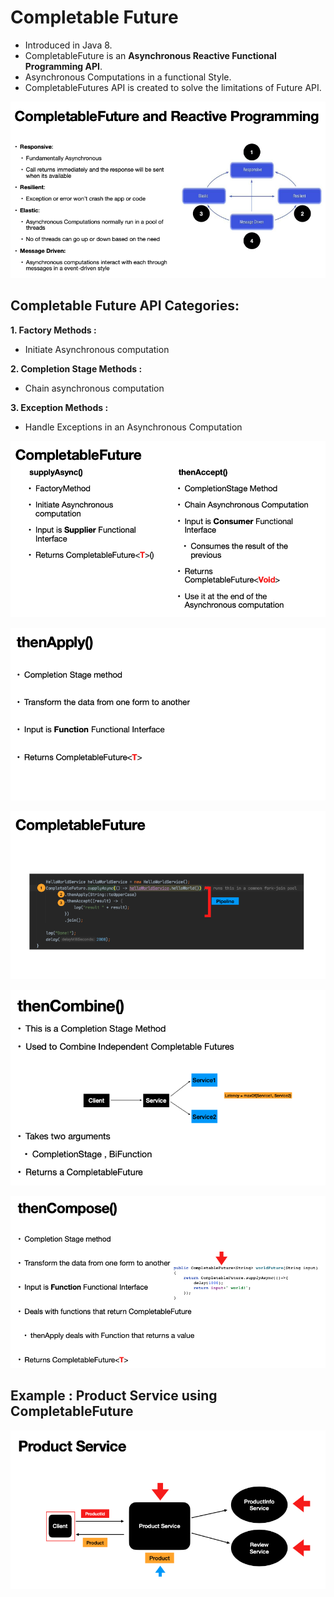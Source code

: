 # Completable Future

- Introduced in Java 8.
- CompletableFuture is an **Asynchronous Reactive Functional Programming API**.
- Asynchronous Computations in a functional Style.
- CompletableFutures API is created to solve the limitations of Future API.

![Image1](https://github.com/Mnyu/parallel-asynchronous-using-java/blob/practice/notes/images/comp-future-features.png)


## Completable Future API Categories:

**1. Factory Methods :**
-   Initiate Asynchronous computation


**2. Completion Stage Methods :**
-   Chain asynchronous computation


**3. Exception Methods :**
- Handle Exceptions in an Asynchronous Computation

![Image2](https://github.com/Mnyu/parallel-asynchronous-using-java/blob/practice/notes/images/comp-future-1.png)

![Image3](https://github.com/Mnyu/parallel-asynchronous-using-java/blob/practice/notes/images/comp-future-2.png)

![Image4](https://github.com/Mnyu/parallel-asynchronous-using-java/blob/practice/notes/images/comp-future-3.png)

![Image5](https://github.com/Mnyu/parallel-asynchronous-using-java/blob/practice/notes/images/comp-future-4.png)

![Image6](https://github.com/Mnyu/parallel-asynchronous-using-java/blob/practice/notes/images/comp-future-5.png)

## Example : Product Service using CompletableFuture

![Image7](https://github.com/Mnyu/parallel-asynchronous-using-java/blob/practice/notes/images/comp-future-6.png)
      


